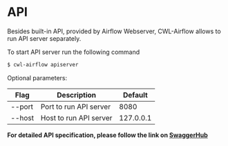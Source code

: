 # API

Besides built-in API, provided by Airflow Webserver, CWL-Airflow allows to run API server separately.

To start API server run the following command
```sh
$ cwl-airflow apiserver
```

Optional parameters:

| Flag   | Description            | Default   |
| ------ | ---------------------- | --------- |
| --port | Port to run API server | 8080      |
| --host | Host to run API server | 127.0.0.1 |

**For detailed API specification, please follow the link on [SwaggerHub](https://app.swaggerhub.com/apis/michael-kotliar/cwl_airflow_workflow_execution_service/1.0.0)**
